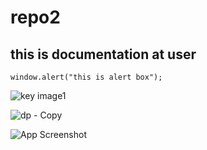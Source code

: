 # repo2
## this is documentation at user
```
window.alert("this is alert box");
```

![key image1](https://user-images.githubusercontent.com/95132299/143728840-b2772032-d8cd-4485-926d-c1d72c5dcaa0.jpg)

![dp - Copy](https://user-images.githubusercontent.com/95132299/143728884-2c01bc6a-52e7-4d0c-881a-bdf13e975d9a.jpg)

![App Screenshot](https://imgur.com/q8W25V5.png)


